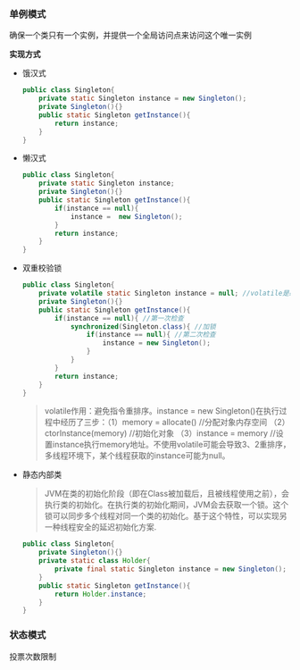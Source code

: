 ### 单例模式

确保一个类只有一个实例，并提供一个全局访问点来访问这个唯一实例

**实现方式**

- 饿汉式

  ```java
  public class Singleton{
      private static Singleton instance = new Singleton();
      private Singleton(){}
      public static Singleton getInstance(){
          return instance;
      }
  }
  ```

- 懒汉式

  ```java
  public class Singleton{
      private static Singleton instance;
      private Singleton(){}
      public static Singleton getInstance(){
          if(instance == null){
              instance =  new Singleton();
          }
          return instance;
      }
  }
  ```

- 双重校验锁

  ```java
  public class Singleton{
      private volatile static Singleton instance = null; //volatile是必要的，避免重排序
      private Singleton(){}
      public static Singleton getInstance(){
          if(instance == null){ //第一次检查
              synchronized(Singleton.class){ //加锁
                  if(instance == null){ //第二次检查
                      instance = new Singleton();
                  }
              }
          }
          return instance;
      }
  }
  ```

  > volatile作用：避免指令重排序。instance = new Singleton()在执行过程中经历了三步：（1）memory = allocate() //分配对象内存空间 （2）ctorInstance(memory) //初始化对象 （3）instance = memory //设置instance执行memory地址。不使用volatile可能会导致3、2重排序，多线程环境下，某个线程获取的instance可能为null。

- 静态内部类

  > JVM在类的初始化阶段（即在Class被加载后，且被线程使用之前），会执行类的初始化。在执行类的初始化期间，JVM会去获取一个锁。这个锁可以同步多个线程对同一个类的初始化。基于这个特性，可以实现另一种线程安全的延迟初始化方案.

  ```java
  public class Singleton{
      private Singleton(){}
      private static class Holder{
          private final static Singleton instance = new Singleton();
      }
      public static Singleton getInstance(){
          return Holder.instance;
      }
  }
  ```

### 状态模式

投票次数限制